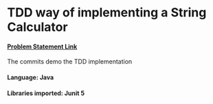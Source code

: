 # TDD way of implementing a String Calculator

#### [Problem Statement Link](https://osherove.com/tdd-kata-1)
The commits demo the TDD implementation

#### Language: Java
#### Libraries imported: Junit 5